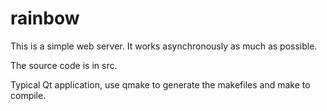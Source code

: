 rainbow
=======

This is a simple web server. It works asynchronously as much as possible.

The source code is in src. 

Typical Qt application, use qmake to generate the makefiles and make to compile.
